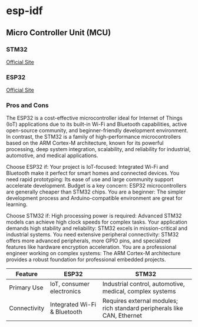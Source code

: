 # esp-idf

## Micro Controller Unit (MCU)
### STM32
<a href="https://www.st.com/en/microcontrollers-microprocessors/stm32-32-bit-arm-cortex-mcus.html"> Official Site </a>

### ESP32
<a href="https://www.espressif.com/en/products/socs/esp32"> Official Site </a>

### Pros and Cons
The ESP32 is a cost-effective microcontroller ideal for Internet of Things (IoT) applications due to its built-in Wi-Fi and Bluetooth capabilities, active open-source community, and beginner-friendly development environment. In contrast, the STM32 is a family of high-performance microcontrollers based on the ARM Cortex-M architecture, known for its powerful processing, deep system integration, scalability, and reliability for industrial, automotive, and medical applications. 

Choose ESP32 if:
Your project is IoT-focused: Integrated Wi-Fi and Bluetooth make it perfect for smart homes and connected devices. 
You need rapid prototyping: Its ease of use and large community support accelerate development. 
Budget is a key concern: ESP32 microcontrollers are generally cheaper than STM32 chips. 
You are a beginner: The simpler development process and Arduino-compatible environment are great for learning. 

Choose STM32 if: 
High processing power is required: Advanced STM32 models can achieve high clock speeds for complex tasks. 
Your application demands high stability and reliability: STM32 excels in mission-critical and industrial systems. 
You need extensive peripheral connectivity: STM32 offers more advanced peripherals, more GPIO pins, and specialized features like hardware encryption acceleration. 
You are a professional engineer working on complex systems: The ARM Cortex-M architecture provides a robust foundation for professional embedded projects. 

<table>
  <thead>
    <tr>
      <th>Feature</th>
      <th>ESP32</th>
      <th>STM32</th>
    </tr>
  </thead>
  <tbody>
    <tr>
      <td>Primary Use</td>
      <td>IoT, consumer electronics</td>
      <td>Industrial control, automotive, medical, complex systems</td>
    </tr>
      <td>Connectivity</td>
      <td>Integrated Wi-Fi & Bluetooth</td>
      <td>Requires external modules; rich standard peripherals like CAN, Ethernet</td>
  </tbody>
</table>

